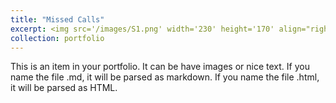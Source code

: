 ```yaml
---
title: "Missed Calls"
excerpt: <img src='/images/S1.png' width='230' height='170' align="right" hspace="20"> This is the very first project in Photography 1 at Bowdoin College that I took in my junior undergrad. The assignment was to explore the basic techniques in photography, namely, composition and long exposure. 
collection: portfolio
---
```



This is an item in your portfolio. It can be have images or nice text. If you name the file .md, it will be parsed as markdown. If you name the file .html, it will be parsed as HTML. 
